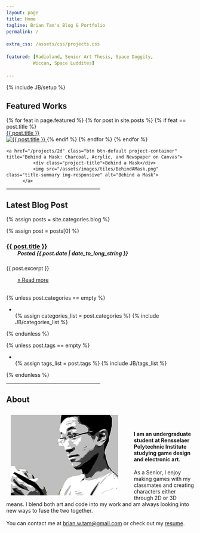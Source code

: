 ```yaml
---
layout: page
title: Home
tagline: Brian Tam's Blog & Portfolio
permalink: /

extra_css: /assets/css/projects.css

featured: [Radioland, Senior Art Thesis, Space Doggity, 
          Wiccan, Space Luddites]

---
```

{% include JB/setup %}

## Featured Works

<div class="projects-grid">
    {% for feat in page.featured %}
      {% for post in site.posts %}
      {% if feat == post.title %}
          <a href="{{ post.url }}" class="btn btn-default project-container" title="{{ post.title }}: {{ post.tagline }}">
              <div class="project-title">{{ post.title }}</div>
              <img src="/assets/images/tiles/{{ post.title }}.png" class="title-summary img-responsive" alt="{{ post.title }}">
          </a>
      {% endif %}
      {% endfor %}
    {% endfor %}

    <a href="/projects/2d" class="btn btn-default project-container" title="Behind a Mask: Charcoal, Acrylic, and Newspaper on Canvas">
              <div class="project-title">Behind a Mask</div>
              <img src="/assets/images/tiles/BehindAMask.png" class="title-summary img-responsive" alt="Behind a Mask">
          </a>

</div>

<hr style="width: 50%;">

## Latest Blog Post

{% assign posts = site.categories.blog %}

{% assign post = posts[0] %}

  <h3 style="margin-bottom: 0px;" id="{{ post.title | replace:' ','-'}}"><a href="{{ post.url }}">{{ post.title }}</a></h3>

  <h5 style="margin-top: 0px; margin-left: 30px;"> Posted {{ post.date | date_to_long_string }}</h5>

  {{ post.excerpt }}

  <a href="{{ post.url }}" style="margin-left: 30px;">&raquo; Read more</a>
  <br><br>

  {% unless post.categories == empty %}
  <ul class="tag_box inline">
    <li><i class="icon-folder-open"></i></li>
    {% assign categories_list = post.categories %}
    {% include JB/categories_list %}
  </ul>
  {% endunless %}  

  {% unless post.tags == empty %}
  <ul class="tag_box inline">
    <li><i class="icon-tags"></i></li>
    {% assign tags_list = post.tags %}
    {% include JB/tags_list %}
  </ul>
  {% endunless %}  


<hr style="width: 50%;">

## About

<span style="clear:both"></span>

<img src="/assets/images/brian.png" class="btn btn-default project-container" style="float: left; margin-right: 30px; padding: 12px;">

<br><br>
<h4>I am an undergraduate student at Rensselaer Polytechnic Institute studying game design and electronic art.</h4>


As a Senior, I enjoy making games with my classmates and creating characters either through 2D or 3D means.  I blend both art and code into my work and am always looking into new ways to fuse the two together.
<br><br>
You can contact me at [brian.w.tam@gmail.com](mailto:brian.w.tam@gmail.com) or check out my [resume](/assets/BrianTam-Resume.pdf).

<br><br>

